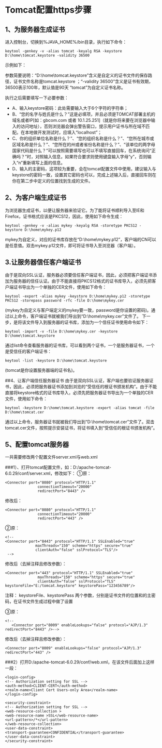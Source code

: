 # Tomcat配置https步骤
## 1、为服务器生成证书
进入控制台，切换到%JAVA_HOME%/bin目录，执行如下命令：

```
keytool -genkey -v -alias tomcat -keyalg RSA -keystore D:\home\tomcat.keystore -validity 36500
```
示例如下：


参数简要说明：“D:\home\tomcat.keystore”含义是自定义的证书文件的保存路径，证书文件名称是tomcat.keystore ；“-validity 36500”含义是证书有效期，36500表示100年，默认值是90天 “tomcat”为自定义证书名称。

执行之后需要填写一下必要参数：
- A、输入keystore密码：此处需要输入大于6个字符的字符串；
- B、“您的名字与姓氏是什么？”这是必填项，并且必须是TOMCAT部署主机的域名或者IP[如：gbcom.com 或者 10.1.25.251]（就是你将来要在浏览器中输入的访问地址），否则浏览器会弹出警告窗口，提示用户证书与所在域不匹配。在本地做开发测试时，应填入“localhost”；
- C、你的组织单位名称是什么？”、“您的组织名称是什么？”、“您所在城市或区域名称是什么？”、“您所在的州或者省份名称是什么？”、“该单位的两字母国家代码是什么？”可以按照需要填写也可以不填写直接回车，在系统询问“正确吗？”时，对照输入信息，如果符合要求则使用键盘输入字母“y”，否则输入“n”重新填写上面的信息。
- D、输入<tomcat>的主密码，这项较为重要，会在tomcat配置文件中使用，建议输入与keystore的密码一致，设置其它密码也可以，完成上述输入后，直接回车则在你在第二步中定义的位置找到生成的文件。

## 2、为客户端生成证书
为浏览器生成证书，以便让服务器来验证它。为了能将证书顺利导入至IE和Firefox，证书格式应该是PKCS12，因此，使用如下命令生成：

```
keytool -genkey -v -alias mykey -keyalg RSA -storetype PKCS12 -keystore D:\home\mykey.p12
```

mykey为自定义，对应的证书库存放在“D:\home\mykey.p12”，客户端的CN可以是任意值。双击mykey.p12文件，即可将证书导入至浏览器（客户端）。

## 3.让服务器信任客户端证书
由于是双向SSL认证，服务器必须要信任客户端证书，因此，必须把客户端证书添加为服务器的信任认证。由于不能直接将PKCS12格式的证书库导入，必须先把客户端证书导出为一个单独的CER文件，使用如下命令：
```
keytool -export -alias mykey -keystore D:\home\mykey.p12 -storetype PKCS12 -storepass password -rfc -file D:\home\mykey.cer
```

(mykey为自定义与客户端定义的mykey要一致，password是你设置的密码)。通过以上命令，客户端证书就被我们导出到“D:\home\mykey.cer”文件了。
下一步，是将该文件导入到服务器的证书库，添加为一个信任证书使用命令如下：
```
keytool -import -v -file D:\home\mykey.cer -keystore D:\home\tomcat.keystore
```

通过list命令查看服务器的证书库，可以看到两个证书，一个是服务器证书，一个是受信任的客户端证书：
```
keytool -list -keystore D:\home\tomcat.keystore
```
(tomcat是你设置服务器端的证书名)。

##4、让客户端信任服务器证书
由于是双向SSL认证，客户端也要验证服务器证书，因此，必须把服务器证书添加到浏览的“受信任的根证书颁发机构”。由于不能直接将keystore格式的证书库导入，必须先把服务器证书导出为一个单独的CER文件，使用如下命令：
```
keytool -keystore D:\home\tomcat.keystore -export -alias tomcat -file D:\home\tomcat.cer
```

通过以上命令，服务器证书就被我们导出到“D:\home\tomcat.cer”文件了。双击tomcat.cer文件，按照提示安装证书，将证书填入到“受信任的根证书颁发机构”。

## 5、配置tomcat服务器
一共需要修改两个配置文件server.xml与web.xml

###1）、打开tomcat配置文件，如：D:/apache-tomcat-6.0.29/conf/server.xml，修改如下：
①原：
```
<Connector port="8080" protocol="HTTP/1.1"
               connectionTimeout="20000"
               redirectPort="8443" />
```
修改后：
```
<Connector port="8080" protocol="HTTP/1.1"
               connectionTimeout="20000"
               redirectPort="443" />
```

②原：
```
<!--
<Connector port="8443" protocol="HTTP/1.1" SSLEnabled="true"
              maxThreads="150" scheme="https" secure="true"
              clientAuth="false" sslProtocol="TLS"/>
 -->
```
修改后（去掉注释且修改参数）：
```
<Connector port="443" protocol="HTTP/1.1" SSLEnabled="true"
               maxThreads="150" scheme="https" secure="true"
               clientAuth="false" sslProtocol="TLS" keystoreFile="E:/tomcat.keystore" keystorePass="123456789"/>
```
注释： 
keystoreFile、keystorePass 两个参数，分别是证书文件的位置和<tomcat>的主密码，在证书文件生成过程中做了设置

③原：
```
<!--
   <Connector port="8009" enableLookups="false" protocol="AJP/1.3" redirectPort="8443" />-->
```
修改后（去掉注释且修改参数）：
```
<Connector port="8009" enableLookups="false" protocol="AJP/1.3" redirectPort="443" />
```

###2）打开D:/apache-tomcat-6.0.29/conf/web.xml，在该文件</welcome-file-list>后面加上这样一段：
```
<login-config> 
<!-- Authorization setting for SSL --> 
<auth-method>CLIENT-CERT</auth-method> 
<realm-name>Client Cert Users-only Area</realm-name> 
</login-config> 

<security-constraint> 
<!-- Authorization setting for SSL --> 
<web-resource-collection > 
<web-resource-name >SSL</web-resource-name> 
<url-pattern>/*</url-pattern> 
</web-resource-collection> 
<user-data-constraint> 
<transport-guarantee>CONFIDENTIAL</transport-guarantee> 
</user-data-constraint> 
</security-constraint>
```